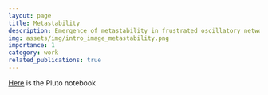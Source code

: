 ```yaml
---
layout: page
title: Metastability
description: Emergence of metastability in frustrated oscillatory networks, the key role of hierarchical modularity
img: assets/img/intro_image_metastability.png
importance: 1
category: work
related_publications: true
---
```


[Here](http://127.0.0.1:4000/Lucciole/assets/julia_html/CompetitionAcrossTimescales.html) is the Pluto notebook